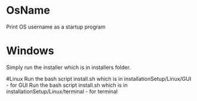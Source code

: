 # OsName
Print OS username as a startup program

# Windows
Simply run the installer which is in installers folder.

#Linux
Run the bash script install.sh which is in installationSetup/Linux/GUI - for GUI
Run the bash script install.sh which is in installationSetup/Linux/terminal - for terminal
